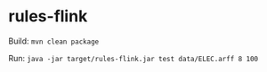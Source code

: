 # rules-flink

Build: `mvn clean package`

Run: `java -jar target/rules-flink.jar test data/ELEC.arff 8 100`
